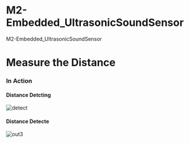 # M2-Embedded_UltrasonicSoundSensor
M2-Embedded_UltrasonicSoundSensor
# Measure the Distance

### In Action

#### Distance Detcting
![detect](https://user-images.githubusercontent.com/94118726/144181053-9d21929e-45b9-4b41-907f-74fecb11d808.jpg)
#### Distance Detecte

![out3](https://user-images.githubusercontent.com/94118726/144073364-fbec5d54-7aa8-49b3-8a69-fa51d0d2b5e5.jpg)
